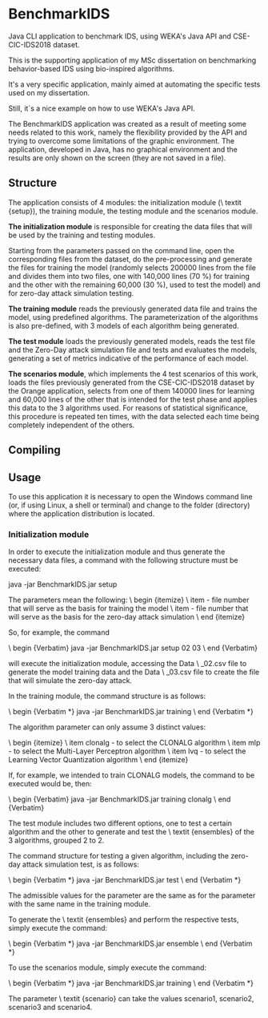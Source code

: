 # BenchmarkIDS

Java CLI application to benchmark IDS, using WEKA's Java API and CSE-CIC-IDS2018 dataset.

This is the supporting application of my MSc dissertation on benchmarking behavior-based IDS using bio-inspired algorithms.

It's a very specific application, mainly aimed at automating the specific tests used on my dissertation.

Still, it´s a nice example on how to use WEKA's Java API.

The BenchmarkIDS application was created as a result of meeting some needs related to this work, namely the flexibility provided by the API and trying to overcome some limitations of the graphic environment. The application, developed in Java, has no graphical environment and the results are only shown on the screen (they are not saved in a file).

## Structure
The application consists of 4 modules: the initialization module (\ textit {setup}), the training module, the testing module and the scenarios module.

**The initialization module** is responsible for creating the data files that will be used by the training and testing modules.

Starting from the parameters passed on the command line, open the corresponding files from the dataset, do the pre-processing and generate the files for training the model (randomly selects 200000 lines from the file and divides them into two files, one with 140,000 lines (70 \%) for training and the other with the remaining 60,000 (30 \%), used to test the model) and for zero-day attack simulation testing.

**The training module** reads the previously generated data file and trains the model, using predefined algorithms. The parameterization of the algorithms is also pre-defined, with 3 models of each algorithm being generated.

**The test module** loads the previously generated models, reads the test file and the Zero-Day attack simulation file and tests and evaluates the models, generating a set of metrics indicative of the performance of each model.

**The scenarios module**, which implements the 4 test scenarios of this work, loads the files previously generated from the CSE-CIC-IDS2018 dataset by the Orange application, selects from one of them 140000 lines for learning and 60,000 lines of the other that is intended for the test phase and applies this data to the 3 algorithms used. For reasons of statistical significance, this procedure is repeated ten times, with the data selected each time being completely independent of the others.

## Compiling

## Usage

To use this application it is necessary to open the Windows command line (or, if using Linux, a shell or terminal) and change to the folder (directory) where the application distribution is located.

### Initialization module
In order to execute the initialization module and thus generate the necessary data files, a command with the following structure must be executed:

java -jar BenchmarkIDS.jar setup <fich1> <fich2>



The parameters mean the following:
\ begin {itemize}
\ item <fich1> - file number that will serve as the basis for training the model
\ item <fich2> - file number that will serve as the basis for the zero-day attack simulation
\ end {itemize}

So, for example, the command

\ begin {Verbatim}
java -jar BenchmarkIDS.jar setup 02 03
\ end {Verbatim}

will execute the initialization module, accessing the Data \ _02.csv file to generate the model training data and the Data \ _03.csv file to create the file that will simulate the zero-day attack.

In the training module, the command structure is as follows:

\ begin {Verbatim *}
java -jar BenchmarkIDS.jar training <algoritmo>
\ end {Verbatim *}

The algorithm parameter can only assume 3 distinct values:

\ begin {itemize}
\ item clonalg - to select the CLONALG algorithm
\ item mlp - to select the Multi-Layer Perceptron algorithm
\ item lvq - to select the Learning Vector Quantization algorithm
\ end {itemize}

If, for example, we intended to train CLONALG models, the command to be executed would be, then:

\ begin {Verbatim}
java -jar BenchmarkIDS.jar training clonalg
\ end {Verbatim}

The test module includes two different options, one to test a certain algorithm and the other to generate and test the \ textit {ensembles} of the 3 algorithms, grouped 2 to 2.

The command structure for testing a given algorithm, including the zero-day attack simulation test, is as follows:

\ begin {Verbatim *}
java -jar BenchmarkIDS.jar test <algoritmo>
\ end {Verbatim *}

The admissible values ​​for the parameter <algorithm> are the same as for the parameter with the same name in the training module.

To generate the \ textit {ensembles} and perform the respective tests, simply execute the command:

\ begin {Verbatim *}
java -jar BenchmarkIDS.jar ensemble
\ end {Verbatim *}

To use the scenarios module, simply execute the command:

\ begin {Verbatim *}
java -jar BenchmarkIDS.jar training <cenario>
\ end {Verbatim *}

The parameter \ textit {scenario} can take the values ​​scenario1, scenario2, scenario3 and scenario4.


